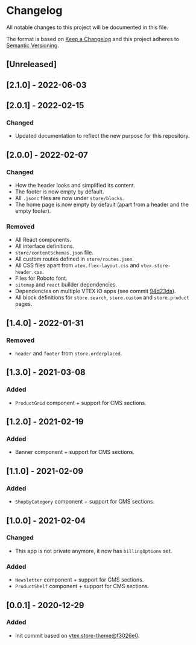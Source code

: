 # Changelog

All notable changes to this project will be documented in this file.

The format is based on [Keep a Changelog](http://keepachangelog.com/en/1.0.0/)
and this project adheres to [Semantic Versioning](http://semver.org/spec/v2.0.0.html).

## [Unreleased]

## [2.1.0] - 2022-06-03

## [2.0.1] - 2022-02-15
### Changed
- Updated documentation to reflect the new purpose for this repository.

## [2.0.0] - 2022-02-07
### Changed
- How the header looks and simplified its content.
- The footer is now empty by default.
- All `.jsonc` files are now under `store/blocks`.
- The home page is now empty by default (apart from a header and the empty footer).

### Removed
- All React components.
- All interface definitions.
- `store/contentSchemas.json` file.
- All custom routes defined in `store/routes.json`.
- All CSS files apart from `vtex.flex-layout.css` and `vtex.store-header.css`.
- Files for Roboto font.
- `sitemap` and `react` builder dependencies.
- Dependencies on multiple VTEX IO apps (see commit [94d23da](https://github.com/vtex/storeframework.store-theme/commit/94d23dab38c452760a6a91a4250095170deb4e2a)).
- All block definitions for `store.search`, `store.custom` and `store.product` pages.

## [1.4.0] - 2022-01-31
### Removed
- `header` and `footer` from `store.orderplaced`.

## [1.3.0] - 2021-03-08
### Added
- `ProductGrid` component + support for CMS sections.

## [1.2.0] - 2021-02-19
### Added
- Banner component + support for CMS sections.

## [1.1.0] - 2021-02-09
### Added
- `ShopByCategory` component + support for CMS sections.

## [1.0.0] - 2021-02-04
### Changed
- This app is not private anymore, it now has `billingOptions` set.

### Added
- `Newsletter` component + support for CMS sections.
- `ProductShelf` component + support for CMS sections.

## [0.0.1] - 2020-12-29

### Added
- Init commit based on [vtex.store-theme@f3026e0](https://github.com/vtex-apps/store-theme/tree/f3026e04801e755ba8656941338c9d54f148bf30).

